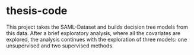 # thesis-code
This project takes the SAML-Dataset and builds decision tree models from this data.
After a brief exploratory analysis, where all the covariates are explored, the analysis continues with the exploration of three models: one unsupervised and two supervised methods.

